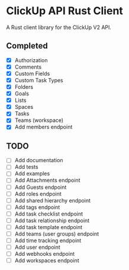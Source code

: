 # ClickUp API Rust Client

A Rust client library for the ClickUp V2 API.

## Completed

- [x] Authorization
- [x] Comments
- [x] Custom Fields
- [x] Custom Task Types
- [x] Folders
- [x] Goals
- [x] Lists
- [x] Spaces
- [x] Tasks
- [x] Teams (workspace)
- [x] Add members endpoint

## TODO

- [ ] Add documentation
- [ ] Add tests
- [ ] Add examples
- [ ] Add Attachments endpoint
- [ ] Add Guests endpoint
- [ ] Add roles endpoint
- [ ] Add shared hierarchy endpoint
- [ ] Add tags endpoint
- [ ] Add task checklist endpoint
- [ ] Add task relationship endpoint
- [ ] Add task template endpoint
- [ ] Add teams (user groups) endpoint
- [ ] Add time tracking endpoint
- [ ] Add user endpoint
- [ ] Add webhooks endpoint
- [ ] Add workspaces endpoint

